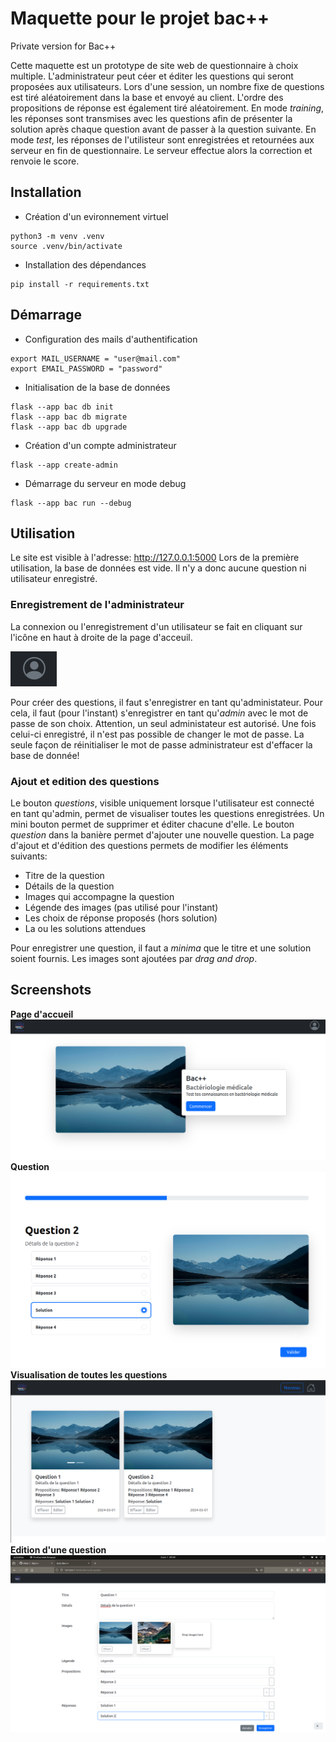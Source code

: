 # Maquette pour le projet bac++

Private version for Bac++

Cette maquette est un prototype de site web de questionnaire à choix multiple.
L'administrateur peut céer et éditer les questions qui seront proposées aux utilisateurs.
Lors d'une session, un nombre fixe de questions est tiré aléatoirement dans la base et envoyé
au client. L'ordre des propositions de réponse est également tiré aléatoirement. En mode _training_,
les réponses sont transmises avec les questions afin de présenter la solution après chaque question
avant de passer à la question suivante. En mode _test_, les réponses de l'utilisteur sont enregistrées
et retournées aux serveur en fin de questionnaire. Le serveur effectue alors la correction et renvoie le score.

## Installation

- Création d'un evironnement virtuel

```
python3 -m venv .venv
source .venv/bin/activate
```

- Installation des dépendances

```
pip install -r requirements.txt
```

## Démarrage

- Configuration des mails d'authentification
  
```
export MAIL_USERNAME = "user@mail.com"
export EMAIL_PASSWORD = "password"
```  

- Initialisation de la base de données

```
flask --app bac db init
flask --app bac db migrate
flask --app bac db upgrade
```

- Création d'un compte administrateur

```
flask --app create-admin
```

- Démarrage du serveur en mode debug

```
flask --app bac run --debug
```

## Utilisation

Le site est visible à l'adresse: http://127.0.0.1:5000
Lors de la première utilisation, la base de données est vide. Il n'y a donc aucune question ni utilisateur
enregistré.

### Enregistrement de l'administrateur

La connexion ou l'enregistrement d'un utilisateur se fait en cliquant sur l'icône en haut à droite de la page d'acceuil.

![alt text](https://github.com/cyrandre/bac--/blob/main/screenshots/user.png)

Pour créer des questions, il faut s'enregistrer en tant qu'administateur. Pour cela, il faut (pour l'instant) s'enregistrer en tant qu'_admin_
avec le mot de passe de son choix. Attention, un seul administateur est autorisé. Une fois celui-ci enregistré, il n'est pas possible de changer
le mot de passe. La seule façon de réinitialiser le mot de passe administrateur est d'effacer la base de donnée!

### Ajout et edition des questions

Le bouton _questions_, visible uniquement lorsque l'utilisateur est connecté en tant qu'admin, permet de visualiser toutes les questions enregistrées.
Un mini bouton permet de supprimer et éditer chacune d'elle. Le bouton _question_ dans la banière permet d'ajouter une nouvelle question.
La page d'ajout et d'édition des questions permets de modifier les éléments suivants:

- Titre de la question
- Détails de la question
- Images qui accompagne la question
- Légende des images (pas utilisé pour l'instant)
- Les choix de réponse proposés (hors solution)
- La ou les solutions attendues

Pour enregistrer une question, il faut a _minima_ que le titre et une solution soient fournis.
Les images sont ajoutées par _drag and drop_.

## Screenshots

**Page d'accueil**
![alt text](https://github.com/cyrandre/bac/blob/main/screenshots/home.png)
**Question**
![alt text](https://github.com/cyrandre/bac/blob/main/screenshots/question.png)
**Visualisation de toutes les questions**
![alt text](https://github.com/cyrandre/bac/blob/main/screenshots/vue_questions.png)
**Edition d'une question**
![alt text](https://github.com/cyrandre/bac/blob/main/screenshots/edition_question.png)
